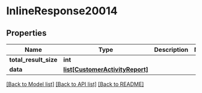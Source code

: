 # InlineResponse20014

## Properties
Name | Type | Description | Notes
------------ | ------------- | ------------- | -------------
**total_result_size** | **int** |  | 
**data** | [**list[CustomerActivityReport]**](CustomerActivityReport.md) |  | 

[[Back to Model list]](../README.md#documentation-for-models) [[Back to API list]](../README.md#documentation-for-api-endpoints) [[Back to README]](../README.md)


